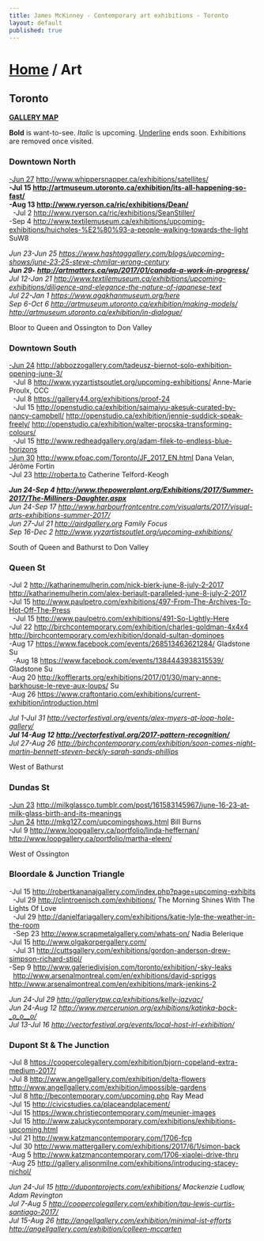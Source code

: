 ```yaml
---
title: James McKinney - Contemporary art exhibitions - Toronto
layout: default
published: true
---
```


# [Home](/) / Art

## Toronto

**[GALLERY MAP](https://www.google.com/maps/d/u/0/edit?mid=1sMiga7vQsqWdqEVQCqHsxjX2jeU)**

<p><span class="glyphicon glyphicon-info-sign" aria-hidden="true"></span> <strong>Bold</strong> is want-to-see. <em>Italic</em> is upcoming. <u>Underline</u> ends soon. Exhibitions are removed once visited.</p>

### Downtown North

<u>-Jun 27</u> <http://www.whippersnapper.ca/exhibitions/satellites/>  
**-Jul 15 <http://artmuseum.utoronto.ca/exhibition/its-all-happening-so-fast/>**  
**-Aug 13 <http://www.ryerson.ca/ric/exhibitions/Dean/>**  
  -Jul 2 <http://www.ryerson.ca/ric/exhibitions/SeanStiller/>  
-Sep 4 <http://www.textilemuseum.ca/exhibitions/upcoming-exhibitions/huicholes-%E2%80%93-a-people-walking-towards-the-light> SuW8  

_Jun 23-Jun 25 <https://www.hashtaggallery.com/blogs/upcoming-shows/june-23-25-steve-chmilar-wrong-century>_  
_**Jun 29- <http://artmatters.ca/wp/2017/01/canada-a-work-in-progress/>**_  
_Jul 12-Jan 21 <http://www.textilemuseum.ca/exhibitions/upcoming-exhibitions/diligence-and-elegance-the-nature-of-japanese-text>_  
_Jul 22-Jan 1 <https://www.agakhanmuseum.org/here>_  
_Sep 6-Oct 6 <http://artmuseum.utoronto.ca/exhibition/making-models/> <http://artmuseum.utoronto.ca/exhibition/in-dialogue/>_  

<span class="glyphicon glyphicon-info-sign" aria-hidden="true"></span> Bloor to Queen and Ossington to Don Valley

### Downtown South

<u>-Jun 24</u> <http://abbozzogallery.com/tadeusz-biernot-solo-exhibition-opening-june-3/>  
  -Jul 8 <http://www.yyzartistsoutlet.org/upcoming-exhibitions/> Anne-Marie Proulx, CCC  
  -Jul 8 <https://gallery44.org/exhibitions/proof-24>  
  -Jul 15 <http://openstudio.ca/exhibition/saimaiyu-akesuk-curated-by-nancy-campbell/> <http://openstudio.ca/exhibition/jennie-suddick-speak-freely/> <http://openstudio.ca/exhibition/walter-procska-transforming-colours/>  
  -Jul 15 <http://www.redheadgallery.org/adam-filek-to-endless-blue-horizons>  
<u>-Jun 30</u> <http://www.pfoac.com/Toronto/JF_2017_EN.html> Dana Velan, Jérôme Fortin  
-Jul 23 <http://roberta.to> Catherine Telford-Keogh  

_**Jun 24-Sep 4 <http://www.thepowerplant.org/Exhibitions/2017/Summer-2017/The-Milliners-Daughter.aspx>**_  
_Jun 24-Sep 17 <http://www.harbourfrontcentre.com/visualarts/2017/visual-arts-exhibitions-summer-2017/>_  
_Jun 27-Jul 21 <http://airdgallery.org> Family Focus_  
_Sep 16-Dec 2 <http://www.yyzartistsoutlet.org/upcoming-exhibitions/>_  

<span class="glyphicon glyphicon-info-sign" aria-hidden="true"></span> South of Queen and Bathurst to Don Valley

### Queen St

-Jul 2 <http://katharinemulherin.com/nick-bierk-june-8-july-2-2017> <http://katharinemulherin.com/alex-beriault-paralleled-june-8-july-2-2017>  
-Jul 15 <http://www.paulpetro.com/exhibitions/497-From-The-Archives-To-Hot-Off-The-Press>  
  -Jul 15 <http://www.paulpetro.com/exhibitions/491-So-Lightly-Here>  
-Jul 22 <http://birchcontemporary.com/exhibition/charles-goldman-4x4x4> <http://birchcontemporary.com/exhibition/donald-sultan-dominoes>  
-Aug 17 <https://www.facebook.com/events/268513463621284/> Gladstone Su  
  -Aug 18 <https://www.facebook.com/events/1384443938315539/> Gladstone Su  
-Aug 20 <http://kofflerarts.org/exhibitions/2017/01/30/mary-anne-barkhouse-le-reve-aux-loups/> Su  
-Aug 26 <https://www.craftontario.com/exhibitions/current-exhibition/introduction.html>  

_Jul 1-Jul 31 <http://vectorfestival.org/events/alex-myers-at-loop-hole-gallery/>_  
_**Jul 14-Aug 12 <http://vectorfestival.org/2017-pattern-recognition/>**_  
_Jul 27-Aug 26 <http://birchcontemporary.com/exhibition/soon-comes-night-martin-bennett-steven-beckly-sarah-sands-phillips>_  

<span class="glyphicon glyphicon-info-sign" aria-hidden="true"></span> West of Bathurst

### Dundas St

<u>-Jun 23</u> <http://milkglassco.tumblr.com/post/161583145967/june-16-23-at-milk-glass-birth-and-its-meanings>  
<u>-Jun 24</u> <http://mkg127.com/upcomingshows.html> Bill Burns  
-Jul 9 <http://www.loopgallery.ca/portfolio/linda-heffernan/> <http://www.loopgallery.ca/portfolio/martha-eleen/>  

<span class="glyphicon glyphicon-info-sign" aria-hidden="true"></span> West of Ossington

### Bloordale & Junction Triangle

-Jul 15 <http://robertkananajgallery.com/index.php?page=upcoming-exhibits>  
  -Jul 29 <http://clintroenisch.com/exhibitions/> The Morning Shines With The Lights Of Love  
  -Jul 29 <http://danielfariagallery.com/exhibitions/katie-lyle-the-weather-in-the-room>  
  -Sep 23 <http://www.scrapmetalgallery.com/whats-on/> Nadia Belerique  
-Jul 15 <http://www.olgakorpergallery.com/>  
  -Jul 31 <http://cuttsgallery.com/exhibitions/gordon-anderson-drew-simpson-richard-stipl/>  
-Sep 9 <http://www.galeriedivision.com/toronto/exhibition/-sky-leaks>  
  <http://www.arsenalmontreal.com/en/exhibitions/david-spriggs> <http://www.arsenalmontreal.com/en/exhibitions/mark-jenkins-2>  

_Jun 24-Jul 29 <http://gallerytpw.ca/exhibitions/kelly-jazvac/>_  
_Jun 24-Aug 12 <http://www.mercerunion.org/exhibitions/katinka-bock-_o_o__o/>_  
_Jul 13-Jul 16 <http://vectorfestival.org/events/local-host-irl-exhibition/>_  

### Dupont St & The Junction

-Jul 8 <https://coopercolegallery.com/exhibition/bjorn-copeland-extra-medium-2017/>  
-Jul 8 <http://www.angellgallery.com/exhibition/delta-flowers> <http://www.angellgallery.com/exhibition/impossible-gardens>  
-Jul 8 <http://becontemporary.com/upcoming.php> Ray Mead  
-Jul 15 <http://civicstudies.ca/placeandplacement/>  
-Jul 15 <https://www.christiecontemporary.com/meunier-images>  
-Jul 15 <http://www.zaluckycontemporary.com/exhibitions/exhibitions-upcoming.html>  
-Jul 21 <http://www.katzmancontemporary.com/1706-fcp>  
-Jul 30 <http://www.mattergallery.com/exhibitions/2017/6/1/simon-back>  
-Aug 5 <http://www.katzmancontemporary.com/1706-xiaolei-drive-thru>  
-Aug 25 <http://gallery.alisonmilne.com/exhibitions/introducing-stacey-nichol/>  

_Jun 24-Jul 15 <http://dupontprojects.com/exhibitions/> Mackenzie Ludlow, Adam Revington_  
_Jul 7-Aug 5 <http://coopercolegallery.com/exhibition/tau-lewis-curtis-santiago-2017/>_  
_Jul 15-Aug 26 <http://angellgallery.com/exhibition/minimal-ist-efforts> <http://angellgallery.com/exhibition/colleen-mccarten>_  
